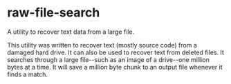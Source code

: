 # raw-file-search
A utility to recover text data from a large file.

This utility was written to recover text (mostly source code) from a damaged hard drive. It can also be used to recover text from deleted files. It searches through a large file--such as an image of a drive--one million bytes at a time. It will save a million byte chunk to an output file whenever it finds a match.
